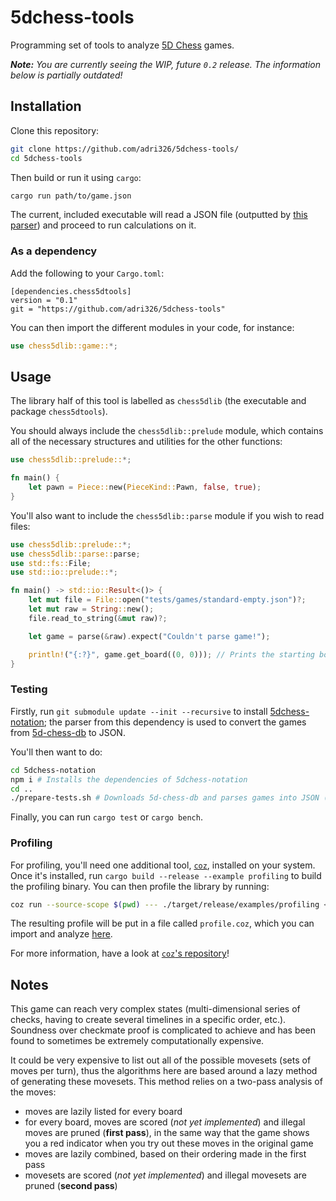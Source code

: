 # 5dchess-tools

Programming set of tools to analyze [5D Chess](https://5dchesswithmultiversetimetravel.com/) games.

***Note:** You are currently seeing the WIP, future `0.2` release. The information below is partially outdated!*

## Installation

Clone this repository:

```sh
git clone https://github.com/adri326/5dchess-tools/
cd 5dchess-tools
```

Then build or run it using `cargo`:

```sh
cargo run path/to/game.json
```

The current, included executable will read a JSON file (outputted by [this parser](https://github.com/adri326/5dchess-notation/)) and proceed to run calculations on it.

### As a dependency

Add the following to your `Cargo.toml`:

```
[dependencies.chess5dtools]
version = "0.1"
git = "https://github.com/adri326/5dchess-tools"
```

You can then import the different modules in your code, for instance:

```rs
use chess5dlib::game::*;
```

## Usage

The library half of this tool is labelled as `chess5dlib` (the executable and package `chess5dtools`).

You should always include the `chess5dlib::prelude` module, which contains all of the necessary structures and utilities for the other functions:

```rs
use chess5dlib::prelude::*;

fn main() {
    let pawn = Piece::new(PieceKind::Pawn, false, true);
}
```

You'll also want to include the `chess5dlib::parse` module if you wish to read files:

```rs
use chess5dlib::prelude::*;
use chess5dlib::parse::parse;
use std::fs::File;
use std::io::prelude::*;

fn main() -> std::io::Result<()> {
    let mut file = File::open("tests/games/standard-empty.json")?;
    let mut raw = String::new();
    file.read_to_string(&mut raw)?;

    let game = parse(&raw).expect("Couldn't parse game!");

    println!("{:?}", game.get_board((0, 0))); // Prints the starting board at ⟨0, 0⟩
}
```

### Testing

Firstly, run `git submodule update --init --recursive` to install [5dchess-notation](https://github.com/adri326/5dchess-notation); the parser from this dependency is used to convert the games from [5d-chess-db](https://gitlab.com/alexbay218/5d-chess-db) to JSON.

You'll then want to do:

```sh
cd 5dchess-notation
npm i # Installs the dependencies of 5dchess-notation
cd ..
./prepare-tests.sh # Downloads 5d-chess-db and parses games into JSON (this will take a minute)
```

Finally, you can run `cargo test` or `cargo bench`.

### Profiling

For profiling, you'll need one additional tool, [`coz`](https://github.com/plasma-umass/coz), installed on your system.
Once it's installed, run `cargo build --release --example profiling` to build the profiling binary.
You can then profile the library by running:

```sh
coz run --source-scope $(pwd) --- ./target/release/examples/profiling <duration (seconds)> <thread count>
```

The resulting profile will be put in a file called `profile.coz`, which you can import and analyze [here](https://plasma-umass.org/coz/).

For more information, have a look at [`coz`'s repository](https://github.com/plasma-umass/coz)!

## Notes

This game can reach very complex states (multi-dimensional series of checks, having to create several timelines in a specific order, etc.).
Soundness over checkmate proof is complicated to achieve and has been found to sometimes be extremely computationally expensive.

It could be very expensive to list out all of the possible movesets (sets of moves per turn), thus the algorithms here are based around a lazy method of generating these movesets.
This method relies on a two-pass analysis of the moves:

- moves are lazily listed for every board
- for every board, moves are scored (*not yet implemented*) and illegal moves are pruned (**first pass**), in the same way that the game shows you a red indicator when you try out these moves in the original game
- moves are lazily combined, based on their ordering made in the first pass
- movesets are scored (*not yet implemented*) and illegal movesets are pruned (**second pass**)
